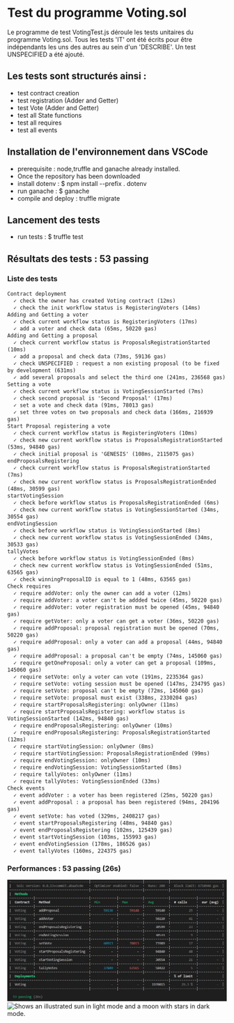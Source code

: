 
# Test du programme Voting.sol

Le programme de test VotingTest.js déroule les tests unitaires du programme Voting.sol.
Tous les tests 'IT' ont été écrits pour être indépendants les uns des autres au sein d'un 'DESCRIBE'.
Un test UNSPECIFIED a été ajouté.


## Les tests sont structurés ainsi :
- test contract creation
- test registration (Adder and Getter)
- test Vote (Adder and Getter)
- test all State functions
- test all requires
- test all events

## Installation de l'environnement dans VSCode
- prerequisite : node,truffle and ganache already installed.
- Once the repository has been downloaded
- install dotenv : $ npm install --prefix . dotenv 
- run ganache : $ ganache
- compile and deploy : truffle migrate 

## Lancement des tests
- run tests : $ truffle test

## Résultats des tests : 53 passing
### Liste des tests
    Contract deployment
      ✓ check the owner has created Voting contract (12ms)
      ✓ check the init workflow status is RegisteringVoters (14ms)
    Adding and Getting a voter
      ✓ check current workflow status is RegisteringVoters (17ms)
      ✓ add a voter and check data (65ms, 50220 gas)
    Adding and Getting a proposal
      ✓ check current workflow status is ProposalsRegistrationStarted (10ms)
      ✓ add a proposal and check data (73ms, 59136 gas)
      ✓ check UNSPECIFIED : request a non existing proposal (to be fixed by development (631ms)
      ✓ add several proposals and select the third one (241ms, 236568 gas)
    Setting a vote
      ✓ check current workflow status is VotingSessionStarted (7ms)
      ✓ check second proposal is 'Second Proposal' (17ms)
      ✓ set a vote and check data (91ms, 78013 gas)
      ✓ set three votes on two proposals and check data (166ms, 216939 gas)
    Start Proposal registering a vote
      ✓ check current workflow status is RegisteringVoters (10ms)
      ✓ check new current workflow status is ProposalsRegistrationStarted (53ms, 94840 gas)
      ✓ check initial proposal is 'GENESIS' (108ms, 2115075 gas)
    endProposalsRegistering
      ✓ check current workflow status is ProposalsRegistrationStarted (7ms)
      ✓ check new current workflow status is ProposalsRegistrationEnded (48ms, 30599 gas)
    startVotingSession
      ✓ check before workflow status is ProposalsRegistrationEnded (6ms)
      ✓ check new current workflow status is VotingSessionStarted (34ms, 30554 gas)
    endVotingSession
      ✓ check before workflow status is VotingSessionStarted (8ms)
      ✓ check new current workflow status is VotingSessionEnded (34ms, 30533 gas)
    tallyVotes
      ✓ check before workflow status is VotingSessionEnded (8ms)
      ✓ check new current workflow status is VotingSessionEnded (51ms, 63565 gas)
      ✓ check winningProposalID is equal to 1 (48ms, 63565 gas)
    Check requires
      ✓ require addVoter: only the owner can add a voter (12ms)
      ✓ require addVoter: a voter can't be addded twice (45ms, 50220 gas)
      ✓ require addVoter: voter registration must be opened (45ms, 94840 gas)
      ✓ require getVoter: only a voter can get a voter (36ms, 50220 gas)
      ✓ require addProposal: proposal registration must be opened (70ms, 50220 gas)
      ✓ require addProposal: only a voter can add a proposal (44ms, 94840 gas)
      ✓ require addProposal: a proposal can't be empty (74ms, 145060 gas)
      ✓ require getOneProposal: only a voter can get a proposal (109ms, 145060 gas)
      ✓ require setVote: only a voter can vote (191ms, 2235364 gas)
      ✓ require setVote: voting session must be opened (147ms, 234795 gas)
      ✓ require setVote: proposal can't be empty (72ms, 145060 gas)
      ✓ require setVote: proposal must exist (338ms, 2330204 gas)
      ✓ require startProposalsRegistering: onlyOwner (11ms)
      ✓ require startProposalsRegistering: workflow status is VotingSessionStarted (142ms, 94840 gas)
      ✓ require endProposalsRegistering: onlyOwner (10ms)
      ✓ require endProposalsRegistering: ProposalsRegistrationStarted (12ms)
      ✓ require startVotingSession: onlyOwner (8ms)
      ✓ require startVotingSession: ProposalsRegistrationEnded (99ms)
      ✓ require endVotingSession: onlyOwner (10ms)
      ✓ require endVotingSession: VotingSessionStarted (8ms)
      ✓ require tallyVotes: onlyOwner (11ms)
      ✓ require tallyVotes: VotingSessionEnded (33ms)
    Check events
      ✓ event addVoter : a voter has been registered (25ms, 50220 gas)
      ✓ event addProposal : a proposal has been registered (94ms, 204196 gas)
      ✓ event setVote: has voted (329ms, 2408217 gas)
      ✓ event startProposalsRegistering (48ms, 94840 gas)
      ✓ event endProposalsRegistering (102ms, 125439 gas)
      ✓ event startVotingSession (103ms, 155993 gas)
      ✓ event endVotingSession (178ms, 186526 gas)
      ✓ event tallyVotes (160ms, 224375 gas)

### Performances : 53 passing (26s)

<picture>
<img alt="Shows performances." src="./performance%20VotingTest.jpg">
<picture>
<img alt="Shows an illustrated sun in light mode and a moon with stars in dark mode." src="https://user-images.githubusercontent.com/25423296/163456779-a8556205-d0a5-45e2-ac17-42d089e3c3f8.png" height="62" width="62">
</picture>

